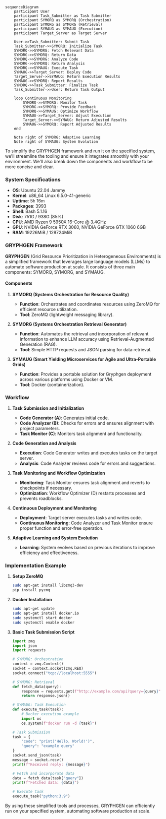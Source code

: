 ```mermaid
sequenceDiagram
    participant User
    participant Task_Submitter as Task Submitter
    participant SYMORQ as SYMORQ (Orchestration)
    participant SYMORG as SYMORG (Retrieval)
    participant SYMAUG as SYMAUG (Execution)
    participant Target_Server as Target Server

    User->>Task_Submitter: Submit Task
    Task_Submitter->>SYMORQ: Initialize Task
    SYMORQ->>SYMORG: Fetch Relevant Data
    SYMORG->>SYMORQ: Return Data
    SYMORQ->>SYMORG: Analyze Code
    SYMORG->>SYMORQ: Return Analysis
    SYMORQ->>SYMAUG: Execute Task
    SYMAUG->>Target_Server: Deploy Code
    Target_Server->>SYMAUG: Return Execution Results
    SYMAUG->>SYMORQ: Report Results
    SYMORQ->>Task_Submitter: Finalize Task
    Task_Submitter->>User: Return Task Output

    loop Continuous Monitoring
        SYMORQ->>SYMORG: Monitor Task
        SYMORG->>SYMORQ: Provide Feedback
        SYMORQ->>SYMAUG: Optimize Workflow
        SYMAUG->>Target_Server: Adjust Execution
        Target_Server->>SYMAUG: Return Adjusted Results
        SYMAUG->>SYMORQ: Report Adjusted Results
    end

    Note right of SYMORG: Adaptive Learning
    Note right of SYMAUG: System Evolution
```

To simplify the GRYPHGEN framework and run it on the specified system, we'll streamline the tooling and ensure it integrates smoothly with your environment. We'll also break down the components and workflow to be more concise and clear.

### System Specifications
- **OS**: Ubuntu 22.04 Jammy
- **Kernel**: x86_64 Linux 6.5.0-41-generic
- **Uptime**: 5h 16m
- **Packages**: 3993
- **Shell**: Bash 5.1.16
- **Disk**: 751G / 938G (85%)
- **CPU**: AMD Ryzen 9 5950X 16-Core @ 3.4GHz
- **GPU**: NVIDIA GeForce RTX 3060, NVIDIA GeForce GTX 1060 6GB
- **RAM**: 19226MiB / 128724MiB

### GRYPHGEN Framework

**GRYPHGEN** (Grid Resource Prioritization in Heterogeneous Environments) is a simplified framework that leverages large language models (LLMs) to automate software production at scale. It consists of three main components: SYMORQ, SYMORG, and SYMAUG.

#### Components

1. **SYMORQ (Systems Orchestration for Resource Quality)**
   - **Function**: Orchestrates and coordinates resources using ZeroMQ for efficient resource utilization.
   - **Tool**: ZeroMQ (lightweight messaging library).

2. **SYMORG (Systems Orchestration Retrieval Generator)**
   - **Function**: Automates the retrieval and incorporation of relevant information to enhance LLM accuracy using Retrieval-Augmented Generation (RAG).
   - **Tool**: Simple HTTP requests and JSON parsing for data retrieval.

3. **SYMAUG (Smart Yielding Microservices for Agile and Ultra-Portable Grids)**
   - **Function**: Provides a portable solution for Gryphgen deployment across various platforms using Docker or VM.
   - **Tool**: Docker (containerization).

### Workflow

1. **Task Submission and Initialization**
   - **Code Generator (A)**: Generates initial code.
   - **Code Analyzer (B)**: Checks for errors and ensures alignment with project parameters.
   - **Task Monitor (C)**: Monitors task alignment and functionality.

2. **Code Generation and Analysis**
   - **Execution**: Code Generator writes and executes tasks on the target server.
   - **Analysis**: Code Analyzer reviews code for errors and suggestions.

3. **Task Monitoring and Workflow Optimization**
   - **Monitoring**: Task Monitor ensures task alignment and reverts to checkpoints if necessary.
   - **Optimization**: Workflow Optimizer (D) restarts processes and prevents roadblocks.

4. **Continuous Deployment and Monitoring**
   - **Deployment**: Target server executes tasks and writes code.
   - **Continuous Monitoring**: Code Analyzer and Task Monitor ensure proper function and error-free operation.

5. **Adaptive Learning and System Evolution**
   - **Learning**: System evolves based on previous iterations to improve efficiency and effectiveness.

### Implementation Example

1. **Setup ZeroMQ**
   ```bash
   sudo apt-get install libzmq3-dev
   pip install pyzmq
   ```

2. **Docker Installation**
   ```bash
   sudo apt-get update
   sudo apt-get install docker.io
   sudo systemctl start docker
   sudo systemctl enable docker
   ```

3. **Basic Task Submission Script**
   ```python
   import zmq
   import json
   import requests

   # SYMORQ: Orchestration
   context = zmq.Context()
   socket = context.socket(zmq.REQ)
   socket.connect("tcp://localhost:5555")

   # SYMORG: Retrieval
   def fetch_data(query):
       response = requests.get(f"http://example.com/api?query={query}")
       return response.json()

   # SYMAUG: Task Execution
   def execute_task(task):
       # Docker execution example
       import os
       os.system(f"docker run -d {task}")

   # Task Submission
   task = {
       "code": "print('Hello, World!')",
       "query": "example query"
   }
   socket.send_json(task)
   message = socket.recv()
   print(f"Received reply: {message}")

   # Fetch and incorporate data
   data = fetch_data(task["query"])
   print(f"Fetched data: {data}")

   # Execute task
   execute_task("python:3.9")
   ```

By using these simplified tools and processes, GRYPHGEN can efficiently run on your specified system, automating software production at scale.
